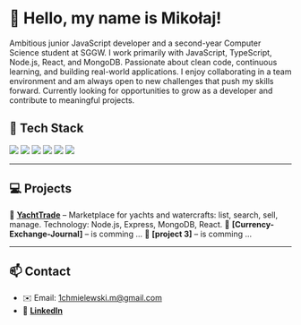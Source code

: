 # 👋 Hello, my name is Mikołaj!

<p>
  Ambitious junior JavaScript developer and a second-year Computer Science student at SGGW.
  I work primarily with JavaScript, TypeScript, Node.js, React, and MongoDB. Passionate about clean code, continuous learning, and building real-world applications.
  I enjoy collaborating in a team environment and am always open to new challenges that push my skills forward. Currently looking for opportunities to grow as a developer and contribute to meaningful projects.
</p>

## 🧰 Tech Stack

<p>
  <img src="https://img.shields.io/badge/JavaScript-F7DF1E?style=for-the-badge&logo=javascript&logoColor=black"/>
  <img src="https://img.shields.io/badge/TypeScript-3178C6?style=for-the-badge&logo=typescript&logoColor=white"/>
  <img src="https://img.shields.io/badge/Node.js-339933?style=for-the-badge&logo=nodedotjs&logoColor=white"/>
  <img src="https://img.shields.io/badge/React-61DAFB?style=for-the-badge&logo=react&logoColor=black"/>
  <img src="https://img.shields.io/badge/Next.js-000000?style=for-the-badge&logo=nextdotjs&logoColor=white"/>
  <img src="https://img.shields.io/badge/MongoDB-47A248?style=for-the-badge&logo=mongodb&logoColor=white"/>
</p>

---

## 💻 Projects

🔧 **[YachtTrade](https://github.com/mikolajchm/YachtTrade)** – Marketplace for yachts and watercrafts: list, search, sell, manage. Technology: Node.js, Express, MongoDB, React.
🔧 **[Currency-Exchange-Journal]** – is comming ...
🔧 **[project 3]** – is comming ...

---

## 📫 Contact

- ✉️ Email: 1chmielewski.m@gmail.com
- 💼 **[LinkedIn](https://www.linkedin.com/in/miko%C5%82aj-chmielewski/)**
